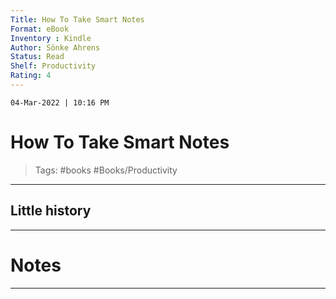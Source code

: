 ```yaml
---
Title: How To Take Smart Notes
Format: eBook
Inventory : Kindle
Author: Sönke Ahrens
Status: Read
Shelf: Productivity
Rating: 4
---
```



`04-Mar-2022 | 10:16 PM`


# How To Take Smart Notes

>Tags: #books #Books/Productivity


---

## Little history
---


# Notes 
---












